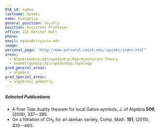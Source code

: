 ```yaml
---
UVA_id: eg4va
lastname: Gazaki
name: Evangelia
general_position: faculty
position: Assistant Professor
office: 221 Kerchof Hall
phone: 
email: eg4va@virginia.edu
image: 
personal_page: "http://www-personal.umich.edu/~gazaki/index.html"
areas:
  - Algebra&nbsp;$$\cup$$&nbsp;Representation Theory
  - Geometry&nbsp;$$\cup$$&nbsp;Topology
grad_general_areas:
  - algebra
grad_special_areas:
  - algebraic_geometry
---
```


##### Selected Publications
- A finer Tate duality theorem for local Galois symbols, J. of Algebra **509**,  (2018), 337--385.
- On a filtration of $CH_0$ for an abelian variety, Comp. Math. **151**,  (2015), 435--460.
